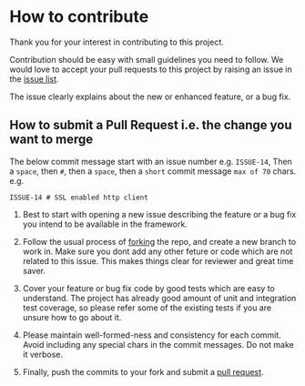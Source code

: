 # How to contribute #

Thank you for your interest in contributing to this project.

Contribution should be easy with small guidelines you need to follow.  We would love 
to accept your pull requests to this project by raising an issue in the 
[issue list](https://github.com/authorjapps/zerocode/issues).

The issue clearly explains about the new or enhanced feature, or a bug fix.

## How to submit a Pull Request i.e. the change you want to merge ##

 
The below commit message start with an issue number e.g. `ISSUE-14`, Then a `space`, 
then `#`, then a `space`, then a `short` commit message `max of 70` chars.
e.g.
    
```    
ISSUE-14 # SSL enabled http client 
```

  1. Best to start with opening a new issue describing the feature or a bug fix
     you intend to be available in the framework.
     
  1. Follow the usual process of [forking][] the repo, and create a new
     branch to work in.  Make sure you dont add any other feture or code which are
     not related to this issue. This makes things clear for reviewer and great time saver.

  1. Cover your feature or bug fix code by good tests which are easy to understand. The
     project has already good amount of unit and integration test coverage, so please 
     refer some of the existing tests if you are unsure how to go about it.

  1. Please maintain well-formed-ness and consistency for each commit. 
     Avoid including any special chars in the commit messages. Do not make it verbose.

  1. Finally, push the commits to your fork and submit a [pull request][].

[forking]: https://help.github.com/articles/fork-a-repo
[pull request]: https://help.github.com/articles/creating-a-pull-request
